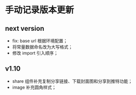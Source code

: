# 手动记录版本更新

## next version

- fix: base url 根据环境配置；
- 将常量数据命名改为大写格式；
- 修改 import 引入顺序；

## v1.10

- share 组件补充复制分享链接、下载封面图和分享到推特功能；
- image 补充圆角样式；